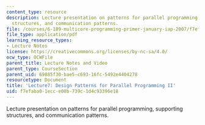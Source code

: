 ```yaml
---
content_type: resource
description: Lecture presentation on patterns for parallel programming, supporting
  structures, and communication patterns.
file: /courses/6-189-multicore-programming-primer-january-iap-2007/f7efaba01ecce00b739c1d4c93396e18_lec7patterns2.pdf
file_type: application/pdf
learning_resource_types:
- Lecture Notes
license: https://creativecommons.org/licenses/by-nc-sa/4.0/
ocw_type: OCWFile
parent_title: Lecture Notes and Video
parent_type: CourseSection
parent_uid: 69885f30-bae5-c693-16fc-5492e4404278
resourcetype: Document
title: 'Lecture7: Design Patterns for Parallel Programming II'
uid: f7efaba0-1ecc-e00b-739c-1d4c93396e18
---
```

Lecture presentation on patterns for parallel programming, supporting structures, and communication patterns.